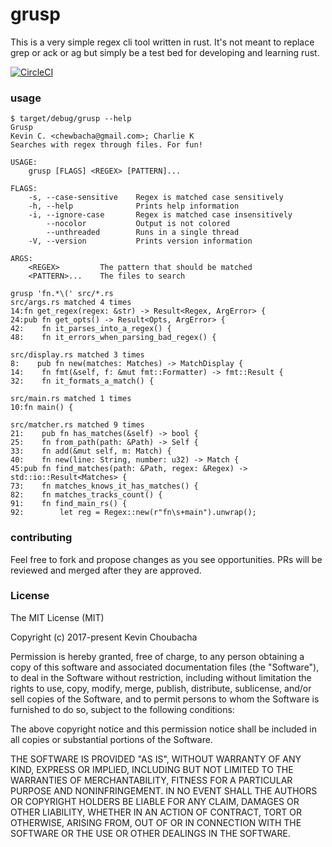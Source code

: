 # grusp
This is a very simple regex cli tool written in rust. It's not meant to replace grep
or ack or ag but simply be a test bed for developing and learning rust.

[![CircleCI](https://circleci.com/gh/kbacha/grusp.svg?style=svg)](https://circleci.com/gh/kbacha/grusp)

### usage

```
$ target/debug/grusp --help
Grusp
Kevin C. <chewbacha@gmail.com>; Charlie K
Searches with regex through files. For fun!

USAGE:
    grusp [FLAGS] <REGEX> [PATTERN]...

FLAGS:
    -s, --case-sensitive    Regex is matched case sensitively
    -h, --help              Prints help information
    -i, --ignore-case       Regex is matched case insensitively
        --nocolor           Output is not colored
        --unthreaded        Runs in a single thread
    -V, --version           Prints version information

ARGS:
    <REGEX>         The pattern that should be matched
    <PATTERN>...    The files to search
```

```
grusp 'fn.*\(' src/*.rs
src/args.rs matched 4 times
14:fn get_regex(regex: &str) -> Result<Regex, ArgError> {
24:pub fn get_opts() -> Result<Opts, ArgError> {
42:    fn it_parses_into_a_regex() {
48:    fn it_errors_when_parsing_bad_regex() {

src/display.rs matched 3 times
8:    pub fn new(matches: Matches) -> MatchDisplay {
14:    fn fmt(&self, f: &mut fmt::Formatter) -> fmt::Result {
32:    fn it_formats_a_match() {

src/main.rs matched 1 times
10:fn main() {

src/matcher.rs matched 9 times
21:    pub fn has_matches(&self) -> bool {
25:    fn from_path(path: &Path) -> Self {
33:    fn add(&mut self, m: Match) {
40:    fn new(line: String, number: u32) -> Match {
45:pub fn find_matches(path: &Path, regex: &Regex) -> std::io::Result<Matches> {
73:    fn matches_knows_it_has_matches() {
82:    fn matches_tracks_count() {
91:    fn find_main_rs() {
92:        let reg = Regex::new(r"fn\s+main").unwrap();
```

### contributing

Feel free to fork and propose changes as you see opportunities. PRs will be reviewed
and merged after they are approved.

### License

The MIT License (MIT)

Copyright (c) 2017-present Kevin Choubacha

Permission is hereby granted, free of charge, to any person obtaining a copy of this software and associated documentation files (the "Software"), to deal in the Software without restriction, including without limitation the rights to use, copy, modify, merge, publish, distribute, sublicense, and/or sell copies of the Software, and to permit persons to whom the Software is furnished to do so, subject to the following conditions:

The above copyright notice and this permission notice shall be included in all copies or substantial portions of the Software.

THE SOFTWARE IS PROVIDED "AS IS", WITHOUT WARRANTY OF ANY KIND, EXPRESS OR IMPLIED, INCLUDING BUT NOT LIMITED TO THE WARRANTIES OF MERCHANTABILITY, FITNESS FOR A PARTICULAR PURPOSE AND NONINFRINGEMENT. IN NO EVENT SHALL THE AUTHORS OR COPYRIGHT HOLDERS BE LIABLE FOR ANY CLAIM, DAMAGES OR OTHER LIABILITY, WHETHER IN AN ACTION OF CONTRACT, TORT OR OTHERWISE, ARISING FROM, OUT OF OR IN CONNECTION WITH THE SOFTWARE OR THE USE OR OTHER DEALINGS IN THE SOFTWARE.
